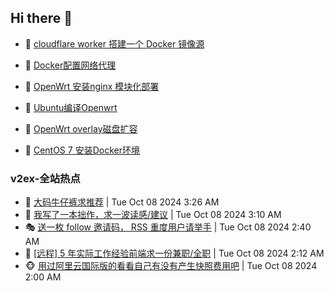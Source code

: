 ## Hi there 👋

<!--
**dkyg666/dkyg666** is a ✨ _special_ ✨ repository because its `README.md` (this file) appears on your GitHub profile.

Here are some ideas to get you started:

- 🔭 I’m currently working on ...
- 🌱 I’m currently learning ...
- 👯 I’m looking to collaborate on ...
- 🤔 I’m looking for help with ...
- 💬 Ask me about ...
- 📫 How to reach me: ...
- 😄 Pronouns: ...
- ⚡ Fun fact: ...
-->

<!-- BLOG-POST-LIST:START -->
- 🦩 [cloudflare worker 搭建一个 Docker 镜像源](http://blog.1996099.xyz/archives/cloudflare-worker-da-jian-yi-ge-docker-jing-xiang-zhan) 

- 🚦 [Docker配置网络代理](http://blog.1996099.xyz/archives/dockerpei-zhi-wang-luo-dai-li) 

- 🫶 [OpenWrt 安装nginx 模块化部署](http://blog.1996099.xyz/archives/openwrt-an-zhuang-nginx-mo-kuai-hua-bu-shu) 

- 🦄 [Ubuntu编译Openwrt](http://blog.1996099.xyz/archives/ubuntuzi-bian-yi-openwrt) 

- 🐻 [OpenWrt overlay磁盘扩容](http://blog.1996099.xyz/archives/openwrt-overlay) 

- 🤖 [CentOS 7 安装Docker环境](http://blog.1996099.xyz/archives/centos-docker) 
<!-- BLOG-POST-LIST:END -->

### v2ex-全站热点
<!-- v2ex:START -->
- 🥸 [大码牛仔裤求推荐](https://www.v2ex.com/t/1078212#reply0) | Tue Oct 08 2024 3:26 AM
- 🤗 [我写了一本拙作，求一波读感/建议](https://www.v2ex.com/t/1078204#reply1) | Tue Oct 08 2024 3:10 AM
- 🎭 [送一枚 follow 邀请码， RSS 重度用户请举手](https://www.v2ex.com/t/1078189#reply28) | Tue Oct 08 2024 2:40 AM
- 🥷 [[远程] 5 年实际工作经验前端求一份兼职/全职](https://www.v2ex.com/t/1078172#reply2) | Tue Oct 08 2024 2:12 AM
- 🐵 [用过阿里云国际版的看看自己有没有产生快照费用吧](https://www.v2ex.com/t/1078166#reply2) | Tue Oct 08 2024 2:00 AM<!-- v2ex:END -->

